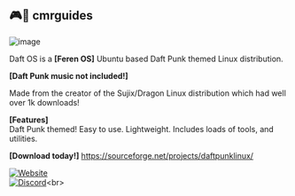 ## 🎮🎉 cmrguides</br>
![image](https://avatars.githubusercontent.com/u/158375375?s=128&v=4)

Daft OS is a **[Feren OS]** Ubuntu based Daft Punk themed Linux distribution.

**[Daft Punk music not included!]**

Made from the creator of the Sujix/Dragon Linux distribution which had well over 1k downloads!</br>

**[Features]**</br>
Daft Punk themed!
Easy to use.
Lightweight.
Includes loads of tools, and utilities.</br>

**[Download today!]**
https://sourceforge.net/projects/daftpunklinux/</br>

[![Website](https://tinyurl.com/bdffr5tr)](https://home.venith.net)<br>
[![Discord](https://tinyurl.com/3b9s4sz7)](https://gg.gg/venith_)<br>

